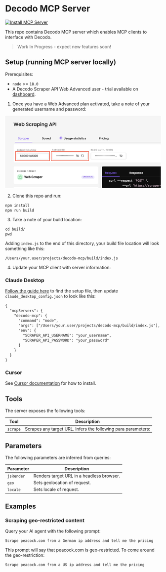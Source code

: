 # Decodo MCP Server

[![Install MCP Server](https://cursor.com/deeplink/mcp-install-dark.svg)](https://cursor.com/install-mcp?name=decodo-mcp&config=eyJjb21tYW5kIjoibm9kZSAvVXNlcnMveW91ci51c2VyL3Byb2plY3RzL2RlY29kby1tY3AvYnVpbGQvaW5kZXguanMiLCJlbnYiOnsiU0NSQVBFUl9BUElfVVNFUk5BTUUiOiJ5b3VyX3VzZXJuYW1lIiwiU0NSQVBFUl9BUElfUEFTU1dPUkQiOiJ5b3VyX3Bhc3N3b3JkIn19)

This repo contains Decodo MCP server which enables MCP clients to interface with Decodo.

> Work In Progress - expect new features soon!

## Setup (running MCP server locally)

Prerequisites:

- `node` >= `18.0`
- A Decodo Scraper API Web Advanced user - trial available on
  [dashboard](https://dashboard.decodo.com/).

1. Once you have a Web Advanced plan activated, take a note of your generated username and password:

![alt text](img/auth.png 'Title')

2. Clone this repo and run:

```
npm install
npm run build
```

3. Take a note of your build location:

```
cd build/
pwd
```

Adding `index.js` to the end of this directory, your build file location will look something like
this:

```
/Users/your.user/projects/decodo-mcp/build/index.js
```

4. Update your MCP client with server information:

### Claude Desktop

[Follow the guide here](https://modelcontextprotocol.io/quickstart/user) to find the setup file,
then update `claude_desktop_config.json` to look like this:

```
{
  "mcpServers": {
    "decodo-mcp": {
      "command": "node",
      "args": ["/Users/your.user/projects/decodo-mcp/build/index.js"],
      "env": {
        "SCRAPER_API_USERNAME": "your_username",
        "SCRAPER_API_PASSWORD": "your_password"
      }
    }
  }
}

```

### Cursor

See
[Cursor documentation](https://docs.cursor.com/context/model-context-protocol#installing-mcp-servers)
for how to install.

## Tools

The server exposes the following tools:

| Tool     | Description                                                       |
| -------- | ----------------------------------------------------------------- |
| `scrape` | Scrapes any target URL. Infers the following para parameters:<br> |

## Parameters

The following parameters are inferred from queries:

| Parameter  | Description                               |
| ---------- | ----------------------------------------- |
| `jsRender` | Renders target URL in a headless browser. |
| `geo`      | Sets geolocation of request.              |
| `locale`   | Sets locale of request.                   |

## Examples

### Scraping geo-restricted content

Query your AI agent with the following prompt:

```
Scrape peacock.com from a German ip address and tell me the pricing
```

This prompt will say that peacock.com is geo-restricted. To come around the geo-restriction:

```
Scrape peacock.com from a US ip address and tell me the pricing
```
